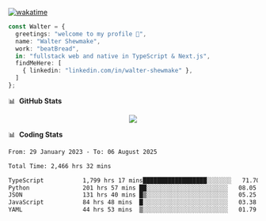 [![wakatime](https://wakatime.com/badge/user/633611a5-2410-4a66-96ad-ce6a6df384d0.svg)](https://wakatime.com/@633611a5-2410-4a66-96ad-ce6a6df384d0)

```ts
const Walter = {
  greetings: "welcome to my profile 👋",
  name: "Walter Shewmake",
  work: "beatBread",
  in: "fullstack web and native in TypeScript & Next.js",
  findMeHere: [
    { linkedin: "linkedin.com/in/walter-shewmake" },
  ]
};
```

📊 &nbsp;**GitHub Stats**

<p align="center">
<img src="https://streak-stats.demolab.com?user=waltershewmake&theme=monokai&short_numbers=true)](https://git.io/streak-stats" />
</p>

📊 &nbsp;**Coding Stats**

<!--![Wwakatime stats](https://github-readme-stats.vercel.app/api/wakatime?username=waltershewmake&hide_title=true&hide_border=true&langs_count=5&bg_color=00000000&text_color=777)-->


<!--START_SECTION:waka-->

```txt
From: 29 January 2023 - To: 06 August 2025

Total Time: 2,466 hrs 32 mins

TypeScript           1,799 hrs 17 mins██████████████████░░░░░░░   71.70 %
Python               201 hrs 57 mins ██░░░░░░░░░░░░░░░░░░░░░░░   08.05 %
JSON                 131 hrs 40 mins █▒░░░░░░░░░░░░░░░░░░░░░░░   05.25 %
JavaScript           84 hrs 48 mins  █░░░░░░░░░░░░░░░░░░░░░░░░   03.38 %
YAML                 44 hrs 53 mins  ▒░░░░░░░░░░░░░░░░░░░░░░░░   01.79 %
```

<!--END_SECTION:waka-->
